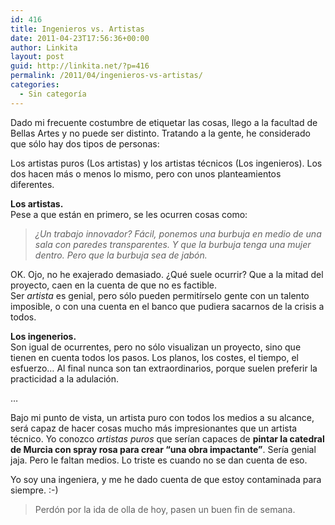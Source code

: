 ```yaml
---
id: 416
title: Ingenieros vs. Artistas
date: 2011-04-23T17:56:36+00:00
author: Linkita
layout: post
guid: http://linkita.net/?p=416
permalink: /2011/04/ingenieros-vs-artistas/
categories:
  - Sin categoría
---
```

Dado mi frecuente costumbre de etiquetar las cosas, llego a la facultad de Bellas Artes y no puede ser distinto. Tratando a la gente, he considerado que sólo hay dos tipos de personas:

Los artistas puros (Los artistas) y los artistas técnicos (Los ingenieros). Los dos hacen más o menos lo mismo, pero con unos planteamientos diferentes.

**Los artistas.**  
Pese a que están en primero, se les ocurren cosas como:

> _¿Un trabajo innovador? Fácil, ponemos una burbuja en medio de una sala con paredes transparentes. Y que la burbuja tenga una mujer dentro. Pero que la burbuja sea de jabón._

OK. Ojo, no he exajerado demasiado. ¿Qué suele ocurrir? Que a la mitad del proyecto, caen en la cuenta de que no es factible.  
Ser _artista_ es genial, pero sólo pueden permitírselo gente con un talento imposible, o con una cuenta en el banco que pudiera sacarnos de la crisis a todos.

**Los ingenerios.**  
Son igual de ocurrentes, pero no sólo visualizan un proyecto, sino que tienen en cuenta todos los pasos. Los planos, los costes, el tiempo, el esfuerzo&#8230; Al final nunca son tan extraordinarios, porque suelen preferir la practicidad a la adulación.

&#8230;

Bajo mi punto de vista, un artista puro con todos los medios a su alcance, será capaz de hacer cosas mucho más impresionantes que un artista técnico. Yo conozco _artistas puros_ que serían capaces de **pintar la catedral de Murcia con spray rosa para crear &#8220;una obra impactante&#8221;**. Sería genial jaja. Pero le faltan medios. Lo triste es cuando no se dan cuenta de eso.

Yo soy una ingeniera, y me he dado cuenta de que estoy contaminada para siempre. :-)

> Perdón por la ida de olla de hoy, pasen un buen fin de semana.